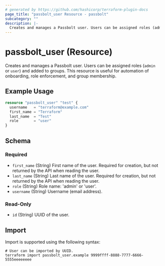 ```yaml
---
# generated by https://github.com/hashicorp/terraform-plugin-docs
page_title: "passbolt_user Resource - passbolt"
subcategory: ""
description: |-
  Creates and manages a Passbolt user. Users can be assigned roles (admin or user) and added to groups. This resource is useful for automation of onboarding, role enforcement, and group membership.
---
```


# passbolt_user (Resource)

Creates and manages a Passbolt user. Users can be assigned roles (`admin` or `user`) and added to groups. This resource is useful for automation of onboarding, role enforcement, and group membership.

## Example Usage

```terraform
resource "passbolt_user" "test" {
  username   = "terraform@example.com"
  first_name = "Terraform"
  last_name  = "Test"
  role       = "user"
}
```

<!-- schema generated by tfplugindocs -->
## Schema

### Required

- `first_name` (String) First name of the user. Required for creation, but not returned by the API when reading the user.
- `last_name` (String) Last name of the user. Required for creation, but not returned by the API when reading the user.
- `role` (String) Role name: 'admin' or 'user'.
- `username` (String) Username (email address).

### Read-Only

- `id` (String) UUID of the user.

## Import

Import is supported using the following syntax:

```shell
# User can be imported by UUID.
terraform import passbolt_user.example 9999ffff-8888-7777-6666-5555eeeeeeee
```
